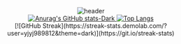 <div align="center">
  <img src="https://capsule-render.vercel.app/api?type=transparent&color=auto&customColorList=2&height=300&section=header&text=Profile&fontSize=90" alt="header" />
  <br/>
  <a href="https://github.com/anuraghazra/github-readme-stats#gh-dark-mode-only">
    <img src="https://github-readme-stats.vercel.app/api?username=yjyj989812&hide=stars&show_icons=true&theme=dark#gh-dark-mode-only" alt="Anurag's GitHub stats-Dark" />
  </a>
  <a href="https://github.com/yjyj989812/github-readme-stats">
    <img src="https://github-readme-stats.vercel.app/api/top-langs/?username=yjyj989812&hide=html,java,css&layout=compact&theme=dark#gh-dark-mode-only" alt="Top Langs" />
  </a>
  <br />
  [![GitHub Streak](https://streak-stats.demolab.com/?user=yjyj989812&theme=dark)](https://git.io/streak-stats)
</div>

